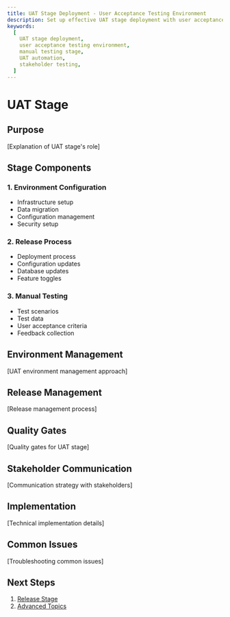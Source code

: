 ```yaml
---
title: UAT Stage Deployment - User Acceptance Testing Environment
description: Set up effective UAT stage deployment with user acceptance testing environment, manual testing workflows, and stakeholder collaboration.
keywords:
  [
    UAT stage deployment,
    user acceptance testing environment,
    manual testing stage,
    UAT automation,
    stakeholder testing,
  ]
---
```


# UAT Stage

## Purpose

[Explanation of UAT stage's role]

## Stage Components

### 1. Environment Configuration

- Infrastructure setup
- Data migration
- Configuration management
- Security setup

### 2. Release Process

- Deployment process
- Configuration updates
- Database updates
- Feature toggles

### 3. Manual Testing

- Test scenarios
- Test data
- User acceptance criteria
- Feedback collection

## Environment Management

[UAT environment management approach]

## Release Management

[Release management process]

## Quality Gates

[Quality gates for UAT stage]

## Stakeholder Communication

[Communication strategy with stakeholders]

## Implementation

[Technical implementation details]

## Common Issues

[Troubleshooting common issues]

## Next Steps

1. [Release Stage](./release-stage.md)
2. [Advanced Topics](../advanced/quality-metrics.md)
